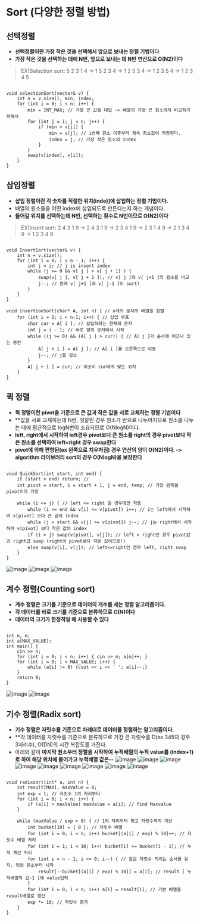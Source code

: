 Sort (다양한 정렬 방법)
============================
## 선택정렬
* **선택정렬이란 가장 작은 것을 선택해서 앞으로 보내는 정렬 기법이다**
* **가장 작은 것을 선택하는 데에 N번, 앞으로 보내는 데 N번 연산으로 O(N2)이다**
> EX)Selection sort:  5 2 3 1 4 -> 1 5 2 3 4 -> 1 2 5 3 4 -> 1 2 3 5 4 -> 1 2 3 4 5 
<pre><code>
void selectionSort(vector<int>& v) {
	int n = v.size(), min, index;
	for (int i = 0; i < n; i++) {
		min = INT_MAX; // 가장 큰 값을 대입 -> 배열의 가장 큰 원소까지 비교하기 위해서
		for (int j = i; j < n; j++) {
			if (min > v[j]) {
				min = v[j]; // i번째 원소 이후부터 계속 최소값이 저장된다.
				index = j; // 가장 작은 원소의 index
			}
		}
		swap(v[index], v[i]);
	}
}
</code></pre>
## 삽입정렬
* **삽입 정렬이란 각 숫자를 적절한 위치(inde)]에 삽입하는 정렬 기법이다.**
* 배열의 원소들을 어떤 index에 삽입되도록 만든다는지 하는 개념이다.
* **들어갈 위치를 선택하는데 N번, 선택하는 횟수로 N번이므로 O(N2)이다**
> EX)Insert sort:  2 4 3 1 9 -> 2 4 3 1 9 -> 2 3 4 1 9 -> 2 3 1 4 9 -> 2 1 3 4 9 -> 1 2 3 4 9  
<pre><code>
void InsertSort(vector<int>& v) {
	int n = v.size();
	for (int i = 0; i < n - 1; i++) {
		int j = i; // j is insert index
		while (j >= 0 && v[ j ] > v[ j + 1] ) {
			swap(v[ j ], v[ j + 1 ]); // v[ j ]와 v[ j+1 ]의 원소를 비교
			j--; // 원래 v[ j+1 ]과 v[ j-1 ]이 sort!
		}
	}
}

void insertionSort(char* A, int n) { // n개의 문자의 배열을 정렬
	for (int i = 1; i < n-1; i++) { // 삽입 루프
		char cur = A[ i ]; // 삽입하려는 현재의 문자
		int j = i - 1; // 바로 앞의 문자에서 시작
		while ((j >= 0) && (A[ j ] > cur)) { // A[ j ]가 순서에 어긋나 있는 동안
			A[ j + i ] = A[ j ]; // A[ i ]를 오른쪽으로 이동
			j--; // j를 감소
		}
		A[ j + i ] = cur; // 이곳이 cur에게 맞는 위치
	}
}</code></pre>
## 퀵 정렬
* **퀵 정렬이란 pivot을 기준으로 큰 값과 작은 값을 서로 교체하는 정렬 기법이다**
* **값을 서로 교체하는데 N번, 엇갈린 경우 원소가 반으로 나누어지므로 원소를 나누는 데에 평균적으로 logN번이 소요되므로 O(NlogN)이다.
* **left, right에서 시작하여 left경우   pivot보다 큰 원소를 right의 경우 pivot보다 작은 원소를 선택하여 left<right 경우 swap한다**
* **pivot에 의해 편향된(ex 왼쪽으로 치우처짐) 경우 연산의 양이 O(N2)이다. -> algorithm 라이브러리 sort의 경우 O(NlogN)을 보장한다**
<pre><code>
void QuickSort(int start, int end) {
	if (start > end) return; // 
	int pivot = start, i = start + 1, j = end, temp; // 가장 왼쪽을 pivot이라 가정

	while (i <= j) { // left <= right 일 경우에만 작동
		while (i <= end && v[i] <= v[pivot]) i++; // i는 left에서 시작하여 v[pivot] 보다 큰 값의 index
		while (j > start && v[j] >= v[pivot]) j--; // j는 right에서 시작하여 v[pivot] 보다 작은 값의 index
		if (i > j) swap(v[pivot], v[j]); // left > right인 경우 pivot값과 right값 swap (right이 pivot보다 작은 값이므로!)
		else swap(v[i], v[j]); // left<=right인 경우 left, right swap
	}
}
</code></pre>
![image](https://user-images.githubusercontent.com/50229148/108651526-4c47eb00-7505-11eb-8829-e0d6986a106d.png)
![image](https://user-images.githubusercontent.com/50229148/108651537-54078f80-7505-11eb-8ffa-355a9c238e7c.png)
![image](https://user-images.githubusercontent.com/50229148/108651564-6386d880-7505-11eb-9025-8c68d5ac00bd.png)

## 계수 정렬(Counting sort)
* **계수 정렬은 크기를 기준으로 데이터의 개수를 세는 정렬 알고리즘이다.**
* **각 데이터를 바로 크기를 기준으로 분류하므로 O(N)이다**
* **데이터의 크기가 한정적일 때 사용할 수 있다**
<pre><code>
int n, m;
int a[MAX_VALUE];
int main() {
	cin >> n;
	for (int i = 0; i < n; i++) { cin >> m; a[m]++; }
	for (int i = 0; i < MAX_VALUE; i++) {
		while (a[i] != 0) {cout << i << ' '; a[i]--;}
	}
	return 0;
}</code></pre>
![image](https://user-images.githubusercontent.com/50229148/108653026-d5145600-7508-11eb-97ab-af582a963227.png)
![image](https://user-images.githubusercontent.com/50229148/108653051-e1001800-7508-11eb-81d7-984e2d50045e.png)

## 기수 정렬(Radix sort)
* **기수 정렬은 자릿수를 기준으로 차례대로 데이터를 정렬하는 알고리즘이다.**
* **각 데이터를 자릿수를 기준으로 분류하므로 가장 큰 자릿수를 D(ex 345의 경우 3자리수), O(DN)의 시간 복잡도를 가진다.
* 아래와 같이 **마지막 원소부터 정렬을 시작하여 누적배열의 누적 value를 (index+1)로 하여 해당 위치에 들어가고 누적배열 값은--**
![image](https://user-images.githubusercontent.com/50229148/108654394-ee6ad180-750b-11eb-8c3e-de1ea2faa9d7.png)
![image](https://user-images.githubusercontent.com/50229148/108654411-f7f43980-750b-11eb-85d5-d75483c3484c.png)
![image](https://user-images.githubusercontent.com/50229148/108654432-03476500-750c-11eb-8b73-a96c7114234a.png)
![image](https://user-images.githubusercontent.com/50229148/108654712-9aacb800-750c-11eb-847a-b7fada71dc28.png)
![image](https://user-images.githubusercontent.com/50229148/108654759-aef0b500-750c-11eb-8b83-1e5c0364e7b8.png)
![image](https://user-images.githubusercontent.com/50229148/108654768-b6b05980-750c-11eb-81e9-cb362d760879.png)
![image](https://user-images.githubusercontent.com/50229148/108654815-cdef4700-750c-11eb-9a4a-95c44a47c1f7.png)
![image](https://user-images.githubusercontent.com/50229148/108654836-da739f80-750c-11eb-8762-9d72f3f01cc3.png)
![image](https://user-images.githubusercontent.com/50229148/108654854-e1021700-750c-11eb-883e-a3e94a9de65f.png)
<pre><code>
void radixsort(int* a, int n) {
	int result[MAX], maxValue = 0;
	int exp = 1; // 자릿수 1의 자리부터
	for (int i = 0; i < n; i++) {
		if (a[i] > maxValue) maxValue = a[i]; // find Maxvalue
	}

	while (maxValue / exp > 0) { // 1의 자리부터 최고 자릿수까지 계산
		int bucket[10] = { 0 }; // 자릿수 배열
		for (int i = 0; i < n; i++) bucket[(a[i] / exp) % 10]++; // 자릿수 배열 처리
		for (int i = 1; i < 10; i++) bucket[i] += bucket[i - 1]; // 누적 계산 처리
		for (int i = n - 1; i >= 0; i--) { // 같은 자릿수 끼리는 순서를 유지. 뒤의 원소부터 시작
			result[--bucket[(a[i] / exp) % 10]] = a[i]; // result [ 누적배열의 값-1 ]에 value입력
		}
		for (int i = 0; i < n; i++) a[i] = result[i]; // 기본 배열을 result배열로 갱신
		exp *= 10; // 자릿수 증가
	}
}</code></pre>
